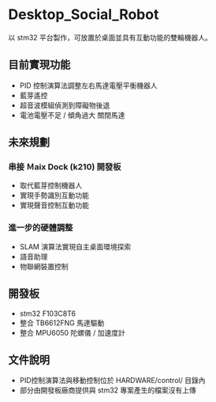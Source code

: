 # Desktop_Social_Robot
 以 stm32 平台製作，可放置於桌面並具有互動功能的雙輪機器人。
 
 ## 目前實現功能
 * PID 控制演算法調整左右馬達電壓平衡機器人
 * 藍芽遙控
 * 超音波模組偵測到障礙物後退
 * 電池電壓不足 / 傾角過大 關閉馬達

 ## 未來規劃
 ### 串接 Ｍaix Dock (k210) 開發板 
 * 取代藍芽控制機器人
 * 實現手勢識別互動功能
 * 實現聲音控制互動功能
 ### 進一步的硬體調整
 * SLAM 演算法實現自主桌面環境探索
 * 語音助理
 * 物聯網裝置控制

 ## 開發板
 * stm32 F103C8T6
 * 整合 TB6612FNG 馬達驅動
 * 整合 MPU6050 陀螺儀 / 加速度計
 
 ## 文件說明
 * PID控制演算法與移動控制位於 HARDWARE/control/ 目錄內 
 * 部分由開發板廠商提供與 stm32 專案產生的檔案沒有上傳
